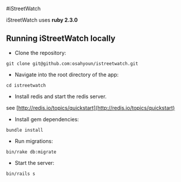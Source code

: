 #iStreetWatch

iStreetWatch uses __ruby 2.3.0__ 

## Running iStreetWatch locally

* Clone the repository:

 `git clone git@github.com:osahyoun/istreetwatch.git`

* Navigate into the root directory of the app:

 `cd istreetwatch`

* Install redis and start the redis server.

 see [http://redis.io/topics/quickstart](http://redis.io/topics/quickstart)

* Install gem dependencies:

 `bundle install`

* Run migrations:

 `bin/rake db:migrate`

* Start the server:

 `bin/rails s`

